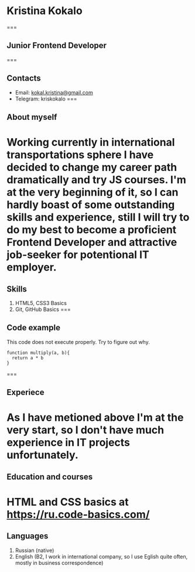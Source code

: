 # Kristina Kokalo
===
## Junior Frontend Developer
===
## Contacts
* Email: kokal.kristina@gmail.com
* Telegram: kriskokalo
===
## About myself
Working currently in international transportations sphere I have decided to change my career path dramatically and try JS courses. I'm at the very beginning of it, so I can hardly boast of some outstanding skills and experience, still I will try to do my best to become a proficient Frontend Developer and  attractive job-seeker for potentional IT employer.
===
## Skills
1. HTML5, CSS3 Basics
2. Git, GitHub Basics
===
## Code example
This code does not execute properly. Try to figure out why.
```
function multiply(a, b){
  return a * b
}
```
===
## Experiece
As I have metioned above I'm at the very start, so I don't have much experience in IT projects unfortunately.
===
## Education and courses
HTML and CSS basics at https://ru.code-basics.com/
===
## Languages
1. Russian (native)
2. English (B2, I work in international company, so I use Eglish quite often, mostly in business correspondence)


